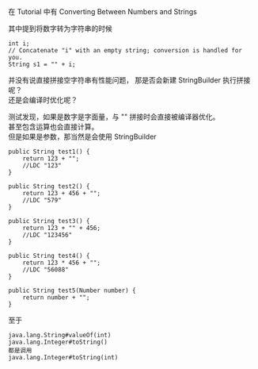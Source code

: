 在 Tutorial 中有 Converting Between Numbers and Strings

其中提到将数字转为字符串的时候

    int i;
    // Concatenate "i" with an empty string; conversion is handled for you.
    String s1 = "" + i;

并没有说直接拼接空字符串有性能问题，
那是否会新建 StringBuilder 执行拼接呢？  
还是会编译时优化呢？

测试发现，如果是数字是字面量，与 "" 拼接时会直接被编译器优化。  
甚至包含运算也会直接计算。  
但是如果是参数，那当然是会使用 StringBuilder

    public String test1() {
        return 123 + "";
        //LDC "123"
    }

    public String test2() {
        return 123 + 456 + "";
        //LDC "579"
    }

    public String test3() {
        return 123 + "" + 456;
        //LDC "123456"
    }

    public String test4() {
        return 123 * 456 + "";
        //LDC "56088"
    }

    public String test5(Number number) {
        return number + "";
    }
    
至于

    java.lang.String#valueOf(int)
    java.lang.Integer#toString()
    都是调用
    java.lang.Integer#toString(int)
    